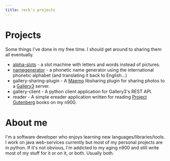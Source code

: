 ```yaml
---
title: reck's projects
---
```


Projects
========

Some things I've done in my free time. I should get around to sharing them all eventually.

 * [alpha-slots](https://github.com/ryan-reck/alpha-slots) - a slot machine with letters and words instead of pictures.
 * [namegenerator](https://github.com/ryan-reck/namegenerator) - a phonetic name generator using the international phonetic alphabet (and translating it back to English...)
 * gallery-sharing-plugin - A [Maemo](http://maemo.org/) libsharing plugin for sharing photos to a [Gallery3](http://galleryproject.org/) server.
 * gallery-client - A python client application for Gallery3's REST API.
 * reader - A simple ereader application written for reading [Project Gutenberg](http://www.gutenberg.org/wiki/Main_Page) books on my n900.

About me
========

I'm a software developer who enjoys learning new languages/libraries/tools. I work on java web-services currently but most of my personal projects are in python. If it's not obvious, I'm addicted to my aging n900 and still write most of my stuff for it or on it, or both. Usually both.
